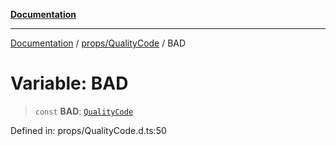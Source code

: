[**Documentation**](../../../index.md)

***

[Documentation](../../../index.md) / [props/QualityCode](../index.md) / BAD

# Variable: BAD

> `const` **BAD**: [`QualityCode`](../classes/QualityCode.md)

Defined in: props/QualityCode.d.ts:50
